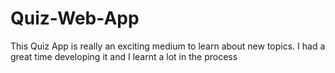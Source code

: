 # Quiz-Web-App
This Quiz App is really an exciting medium to learn about new topics. I had a great time developing it and I learnt a lot in the process
